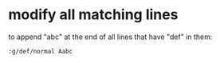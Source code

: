 # modify all matching lines

to append "abc" at the end of all lines that have "def" in them:

```
:g/def/normal Aabc
```

